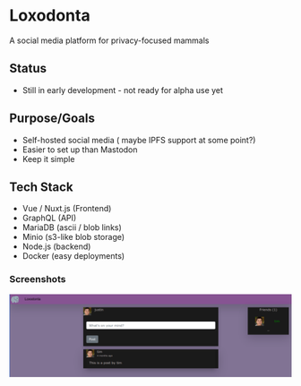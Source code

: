 # Loxodonta
A social media platform for privacy-focused mammals

## Status
+ Still in early development - not ready for alpha use yet

## Purpose/Goals
+ Self-hosted social media ( maybe IPFS support at some point?)
+ Easier to set up than Mastodon
+ Keep it simple

## Tech Stack
+ Vue / Nuxt.js (Frontend)
+ GraphQL (API)
+ MariaDB (ascii / blob links)
+ Minio (s3-like blob storage)
+ Node.js (backend)
+ Docker (easy deployments)
### Screenshots
![Preview](./assets/preview.png)